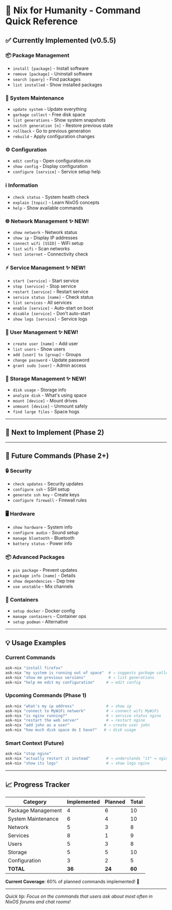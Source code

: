 # 🎯 Nix for Humanity - Command Quick Reference

## ✅ Currently Implemented (v0.5.5)

### 📦 Package Management
- `install [package]` - Install software
- `remove [package]` - Uninstall software  
- `search [query]` - Find packages
- `list installed` - Show installed packages

### 🔧 System Maintenance
- `update system` - Update everything
- `garbage collect` - Free disk space
- `list generations` - Show system snapshots
- `switch generation [n]` - Restore previous state
- `rollback` - Go to previous generation
- `rebuild` - Apply configuration changes

### ⚙️ Configuration
- `edit config` - Open configuration.nix
- `show config` - Display configuration
- `configure [service]` - Service setup help

### ℹ️ Information
- `check status` - System health check
- `explain [topic]` - Learn NixOS concepts
- `help` - Show available commands

### 🌐 Network Management ✨ NEW!
- `show network` - Network status
- `show ip` - Display IP addresses
- `connect wifi [SSID]` - WiFi setup
- `list wifi` - Scan networks
- `test internet` - Connectivity check

### ⚡ Service Management ✨ NEW!
- `start [service]` - Start service
- `stop [service]` - Stop service
- `restart [service]` - Restart service
- `service status [name]` - Check status
- `list services` - All services
- `enable [service]` - Auto-start on boot
- `disable [service]` - Don't auto-start
- `show logs [service]` - Service logs

### 👤 User Management ✨ NEW!
- `create user [name]` - Add user
- `list users` - Show users
- `add [user] to [group]` - Groups
- `change password` - Update password
- `grant sudo [user]` - Admin access

### 💾 Storage Management ✨ NEW!
- `disk usage` - Storage info
- `analyze disk` - What's using space
- `mount [device]` - Mount drives
- `unmount [device]` - Unmount safely
- `find large files` - Space hogs

---

## 🚀 Next to Implement (Phase 2)

---

## 🔮 Future Commands (Phase 2+)

### 🔒 Security
- `check updates` - Security updates
- `configure ssh` - SSH setup
- `generate ssh key` - Create keys
- `configure firewall` - Firewall rules

### 🖥️ Hardware
- `show hardware` - System info
- `configure audio` - Sound setup
- `manage bluetooth` - Bluetooth
- `battery status` - Power info

### 📦 Advanced Packages
- `pin package` - Prevent updates
- `package info [name]` - Details
- `show dependencies` - Dep tree
- `use unstable` - Mix channels

### 🐳 Containers
- `setup docker` - Docker config
- `manage containers` - Container ops
- `setup podman` - Alternative

---

## 💡 Usage Examples

### Current Commands
```bash
ask-nix "install firefox"
ask-nix "my system is running out of space"  # → suggests garbage collect
ask-nix "show me previous versions"          # → list generations
ask-nix "help me edit my configuration"     # → edit config
```

### Upcoming Commands (Phase 1)
```bash
ask-nix "what's my ip address"              # → show ip
ask-nix "connect to MyWiFi network"         # → connect wifi MyWiFi
ask-nix "is nginx running?"                 # → service status nginx
ask-nix "restart the web server"            # → restart nginx
ask-nix "add john as a user"               # → create user john
ask-nix "how much disk space do I have?"   # → disk usage
```

### Smart Context (Future)
```bash
ask-nix "stop nginx"
ask-nix "actually restart it instead"       # → understands "it" = nginx
ask-nix "show its logs"                     # → show logs nginx
```

---

## 📈 Progress Tracker

| Category | Implemented | Planned | Total |
|----------|------------|---------|-------|
| Package Management | 4 | 6 | 10 |
| System Maintenance | 6 | 4 | 10 |
| Network | 5 | 3 | 8 |
| Services | 8 | 1 | 9 |
| Users | 5 | 3 | 8 |
| Storage | 5 | 5 | 10 |
| Configuration | 3 | 2 | 5 |
| **TOTAL** | **36** | **24** | **60** |

**Current Coverage**: 60% of planned commands implemented! 🎉

---

*Quick tip: Focus on the commands that users ask about most often in NixOS forums and chat rooms!*